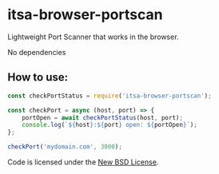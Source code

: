 # itsa-browser-portscan

Lightweight Port Scanner that works in the browser.

No dependencies

## How to use:

```js
const checkPortStatus = require('itsa-browser-portscan');

const checkPort = async (host, port) => {
    portOpen = await checkPortStatus(host, port);
    console.log(`${host}:${port} open: ${portOpen}`);
};

checkPort('mydomain.com', 3000);
```

Code is licensed under the [New BSD License](http://choosealicense.com/licenses/bsd-3-clause/).
